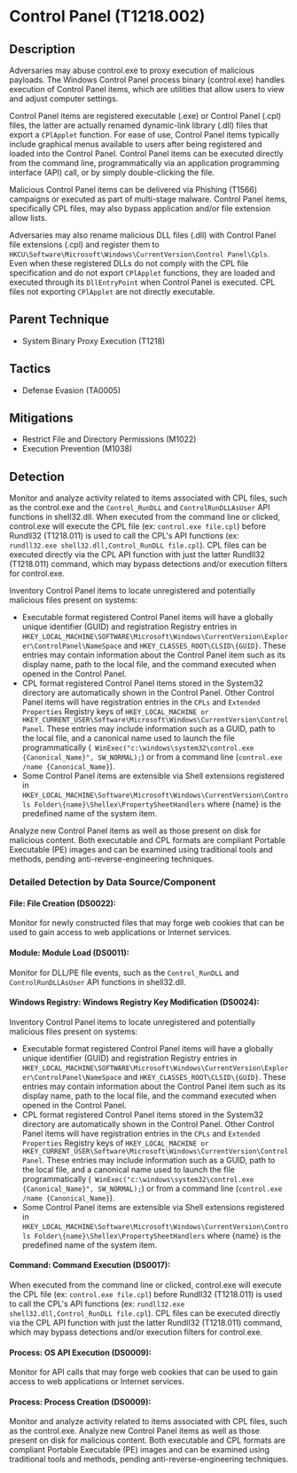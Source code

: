 # Control Panel (T1218.002)

## Description
Adversaries may abuse control.exe to proxy execution of malicious payloads. The Windows Control Panel process binary (control.exe) handles execution of Control Panel items, which are utilities that allow users to view and adjust computer settings.

Control Panel items are registered executable (.exe) or Control Panel (.cpl) files, the latter are actually renamed dynamic-link library (.dll) files that export a ```CPlApplet``` function. For ease of use, Control Panel items typically include graphical menus available to users after being registered and loaded into the Control Panel. Control Panel items can be executed directly from the command line, programmatically via an application programming interface (API) call, or by simply double-clicking the file. 

Malicious Control Panel items can be delivered via Phishing (T1566) campaigns or executed as part of multi-stage malware. Control Panel items, specifically CPL files, may also bypass application and/or file extension allow lists.

Adversaries may also rename malicious DLL files (.dll) with Control Panel file extensions (.cpl) and register them to ```HKCU\Software\Microsoft\Windows\CurrentVersion\Control Panel\Cpls```. Even when these registered DLLs do not comply with the CPL file specification and do not export ```CPlApplet``` functions, they are loaded and executed through its ```DllEntryPoint``` when Control Panel is executed. CPL files not exporting ```CPlApplet``` are not directly executable.

## Parent Technique
- System Binary Proxy Execution (T1218)

## Tactics
- Defense Evasion (TA0005)

## Mitigations
- Restrict File and Directory Permissions (M1022)
- Execution Prevention (M1038)

## Detection
Monitor and analyze activity related to items associated with CPL files, such as the control.exe and the ```Control_RunDLL``` and ```ControlRunDLLAsUser``` API functions in shell32.dll. When executed from the command line or clicked, control.exe will execute the CPL file (ex: ```control.exe file.cpl```) before Rundll32 (T1218.011) is used to call the CPL's API functions (ex: ```rundll32.exe shell32.dll,Control_RunDLL file.cpl```). CPL files can be executed directly via the CPL API function with just the latter Rundll32 (T1218.011) command, which may bypass detections and/or execution filters for control.exe.

Inventory Control Panel items to locate unregistered and potentially malicious files present on systems:

* Executable format registered Control Panel items will have a globally unique identifier (GUID) and registration Registry entries in ```HKEY_LOCAL_MACHINE\SOFTWARE\Microsoft\Windows\CurrentVersion\Explorer\ControlPanel\NameSpace``` and ```HKEY_CLASSES_ROOT\CLSID\{GUID}```. These entries may contain information about the Control Panel item such as its display name, path to the local file, and the command executed when opened in the Control Panel. 
* CPL format registered Control Panel items stored in the System32 directory are automatically shown in the Control Panel. Other Control Panel items will have registration entries in the ```CPLs``` and ```Extended Properties``` Registry keys of ```HKEY_LOCAL_MACHINE or HKEY_CURRENT_USER\Software\Microsoft\Windows\CurrentVersion\Control Panel```. These entries may include information such as a GUID, path to the local file, and a canonical name used to launch the file programmatically (``` WinExec("c:\windows\system32\control.exe {Canonical_Name}", SW_NORMAL);```) or from a command line (```control.exe /name {Canonical_Name}```).
* Some Control Panel items are extensible via Shell extensions registered in ```HKEY_LOCAL_MACHINE\Software\Microsoft\Windows\CurrentVersion\Controls Folder\{name}\Shellex\PropertySheetHandlers``` where {name} is the predefined name of the system item.

Analyze new Control Panel items as well as those present on disk for malicious content. Both executable and CPL formats are compliant Portable Executable (PE) images and can be examined using traditional tools and methods, pending anti-reverse-engineering techniques.

### Detailed Detection by Data Source/Component
#### File: File Creation (DS0022): 
Monitor for newly constructed files that may forge web cookies that can be used to gain access to web applications or Internet services.

#### Module: Module Load (DS0011): 
Monitor for DLL/PE file events, such as the ```Control_RunDLL``` and ```ControlRunDLLAsUser``` API functions in shell32.dll.

#### Windows Registry: Windows Registry Key Modification (DS0024): 
Inventory Control Panel items to locate unregistered and potentially malicious files present on systems:
* Executable format registered Control Panel items will have a globally unique identifier (GUID) and registration Registry entries in ```HKEY_LOCAL_MACHINE\SOFTWARE\Microsoft\Windows\CurrentVersion\Explorer\ControlPanel\NameSpace``` and ```HKEY_CLASSES_ROOT\CLSID\{GUID}```. These entries may contain information about the Control Panel item such as its display name, path to the local file, and the command executed when opened in the Control Panel. 
* CPL format registered Control Panel items stored in the System32 directory are automatically shown in the Control Panel. Other Control Panel items will have registration entries in the ```CPLs``` and ```Extended Properties``` Registry keys of ```HKEY_LOCAL_MACHINE or HKEY_CURRENT_USER\Software\Microsoft\Windows\CurrentVersion\Control Panel```. These entries may include information such as a GUID, path to the local file, and a canonical name used to launch the file programmatically (``` WinExec("c:\windows\system32\control.exe {Canonical_Name}", SW_NORMAL);```) or from a command line (```control.exe /name {Canonical_Name}```).
* Some Control Panel items are extensible via Shell extensions registered in ```HKEY_LOCAL_MACHINE\Software\Microsoft\Windows\CurrentVersion\Controls Folder\{name}\Shellex\PropertySheetHandlers``` where {name} is the predefined name of the system item.

#### Command: Command Execution (DS0017): 
When executed from the command line or clicked, control.exe will execute the CPL file (ex: ```control.exe file.cpl```) before Rundll32 (T1218.011) is used to call the CPL's API functions (ex: ```rundll32.exe shell32.dll,Control_RunDLL file.cpl```). CPL files can be executed directly via the CPL API function with just the latter Rundll32 (T1218.011) command, which may bypass detections and/or execution filters for control.exe.

#### Process: OS API Execution (DS0009): 
Monitor for API calls that may forge web cookies that can be used to gain access to web applications or Internet services.

#### Process: Process Creation (DS0009): 
Monitor and analyze activity related to items associated with CPL files, such as the control.exe. Analyze new Control Panel items as well as those present on disk for malicious content. Both executable and CPL formats are compliant Portable Executable (PE) images and can be examined using traditional tools and methods, pending anti-reverse-engineering techniques.

